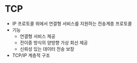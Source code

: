 # TCP
  * IP 프로토콜 위에서 연결형 서비스를 지원하는 전송계층 프로토콜
  * 기능
    * 연결형 서비스 제공
    * 전이중 방식의 양방향 가상 회선 제공
    * 신뢰성 있는 데이터 전송 보장
  * TCP/IP 계층적 구조
